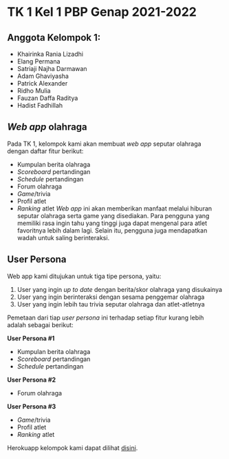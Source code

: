 # TK 1 Kel 1 PBP Genap 2021-2022
## Anggota Kelompok 1:
- Khairinka Rania Lizadhi
- Elang Permana
- Satriaji Najha Darmawan
- Adam Ghaviyasha
- Patrick Alexander
- Ridho Mulia
- Fauzan Daffa Raditya
- Hadist Fadhillah

## _Web app_ olahraga
Pada TK 1, kelompok kami akan membuat _web app_ seputar olahraga dengan daftar fitur berikut:
- Kumpulan berita olahraga
- _Scoreboard_ pertandingan
- _Schedule_ pertandingan
- Forum olahraga
- _Game_/trivia
- Profil atlet
- _Ranking_ atlet
_Web app_ ini akan memberikan manfaat melalui hiburan seputar olahraga serta game yang disediakan. Para pengguna yang memiliki rasa ingin tahu yang tinggi juga dapat mengenal para atlet favoritnya lebih dalam lagi. Selain itu, pengguna juga mendapatkan wadah untuk saling berinteraksi.

## User Persona
Web app kami ditujukan untuk tiga tipe persona, yaitu:
1. User yang ingin _up to date_ dengan berita/skor olahraga yang disukainya
2. User yang ingin berinteraksi dengan sesama penggemar olahraga
3. User yang ingin lebih tau trivia seputar olahraga dan atlet-atletnya

Pemetaan dari tiap _user persona_ ini terhadap setiap fitur kurang lebih adalah sebagai berikut:

**User Persona #1**
- Kumpulan berita olahraga
- _Scoreboard_ pertandingan
- _Schedule_ pertandingan

**User Persona #2**
- Forum olahraga

**User Persona #3**
- _Game_/trivia
- Profil atlet
- _Ranking_ atlet

Herokuapp kelompok kami dapat dilihat [disini](https://tk-1-kel-1-pbp-genap-2021-2022.herokuapp.com/).
